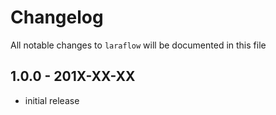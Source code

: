 # Changelog

All notable changes to `laraflow` will be documented in this file

## 1.0.0 - 201X-XX-XX

- initial release
